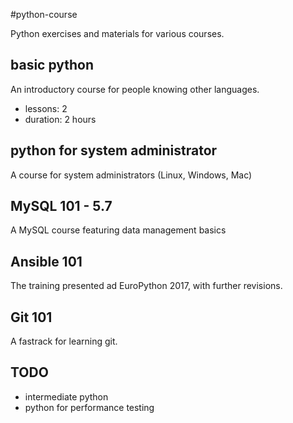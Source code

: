 #python-course


Python exercises and materials for various courses.

## basic python

An introductory course for people knowing other languages.

 - lessons: 2
 - duration: 2 hours

## python for system administrator

 A course for system administrators (Linux, Windows, Mac)


## MySQL 101 - 5.7

 A MySQL course featuring data management basics

## Ansible 101

 The training presented ad EuroPython 2017, with further revisions.

## Git 101

 A fastrack for learning git.


## TODO

* intermediate python
* python for performance testing 





